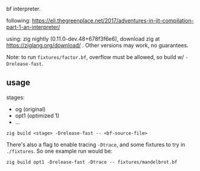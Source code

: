 bf interpreter.

following: https://eli.thegreenplace.net/2017/adventures-in-jit-compilation-part-1-an-interpreter/

using: zig nightly (0.11.0-dev.48+678f3f6e6), download zig at https://ziglang.org/download/ . Other versions may work, no guarantees.

Note: to run `fixtures/factor.bf`, overflow must be allowed, so build w/ `-Drelease-fast`.

## usage

stages:
- og (original)
- opt1 (optimized 1)
- ...

```
zig build <stage> -Drelease-fast -- <bf-source-file>
```

There's also a flag to enable tracing `-Dtrace`, and some fixtures to try in `./fixtures`. So one example run would be:

```
zig build opt1 -Drelease-fast -Dtrace -- fixtures/mandelbrot.bf
```
